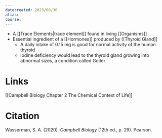 ```yaml
---
datecreated: 2023/08/30
alias: 
course: 
---
```


- A [[Trace Elements|trace element]] found in living [[Organisms]]
- Essential ingredient of a [[Hormones]] produced by [[Thyroid Gland]]
	- A daily intake of 0.15 mg is good for normal activity of the human thyroid
	- Iodine deficiency would lead to the thyroid gland growing into abnormal sizes, a condition called Goiter

# Links

[[Campbell Biology Chapter 2 The Chemical Context of Life]]

# Citation

Wasserman, S. A. (2020). _Campbell Biology_ (12th ed., p. 29). Pearson.

